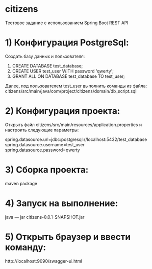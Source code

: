 # citizens

Тестовое задание с использованием Spring Boot REST API

# 1) Конфигурация PostgreSql:

Создать базу данных и пользователя:

1. CREATE DATABASE test_database;
2. CREATE USER test_user WITH password 'qwerty';
3. GRANT ALL ON DATABASE test_database TO test_user;

Далее, под пользователем test_user выполнить команды из файла: 
citizens/src/main/java/com/project/citizens/domain/db_script.sql

# 2) Конфигурация проекта:

Открыть файл citizens/src/main/resources/application.properties и настроить следующие параметры:

spring.datasource.url=jdbc:postgresql://localhost:5432/test_database
spring.datasource.username=test_user
spring.datasource.password=qwerty

# 3) Сборка проекта:

maven package

# 4) Запуск на выполнение:

java — jar citizens-0.0.1-SNAPSHOT.jar

# 5) Открыть браузер и ввести команду:

http://localhost:9090/swagger-ui.html
